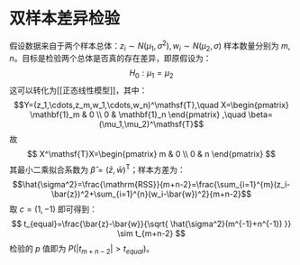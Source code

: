 # 双样本差异检验

假设数据来自于两个样本总体：$z_i \sim N(\mu_1,\sigma^2),w_i \sim N(\mu_2,\sigma)$ 样本数量分别为 $m,n$。目标是检验两个总体是否真的存在差异，即原假设为：
$$ H_0:\mu_1=\mu_2 $$
这可以转化为[[正态线性模型]]，其中：
$$Y=(z_1,\cdots,z_m,w_1,\cdots,w_n)^\mathsf{T},\quad X=\begin{pmatrix}
\mathbf{1}_m & 0 \\
0 & \mathbf{1}_n
\end{pmatrix} ,\quad \beta=(\mu_1,\mu_2)^\mathsf{T}$$
故
$$ X^\mathsf{T}X=\begin{pmatrix}
m & 0 \\
0 & n
\end{pmatrix} $$
其最小二乘拟合系数为 $\hat{\beta}=(\bar{z},\bar{w})^\mathsf{T}$；样本方差为：$$\hat{\sigma^2}=\frac{\mathrm{RSS}}{m+n-2}=\frac{\sum_{i=1}^{m}(z_i-\bar{z})^2+\sum_{i=1}^{n}(w_i-\bar{w})^2}{m+n-2}$$
取 $c=(1,-1)$ 即可得到：
$$ t_{equal}=\frac{\bar{z}-\bar{w}}{\sqrt{ \hat{\sigma^2}(m^{-1}+n^{-1}) }} \sim t_{m+n-2} $$
检验的 $p$ 值即为 $P(|t_{m+n-2}|>t_{equal})$。